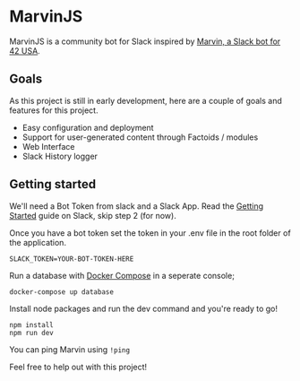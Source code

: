 # MarvinJS

MarvinJS is a community bot for Slack inspired by [Marvin, a Slack bot for 42 USA](https://github.com/riking/marvin).

## Goals

As this project is still in early development, here are a couple of goals and features for this project.

* Easy configuration and deployment
* Support for user-generated content through Factoids / modules
* Web Interface
* Slack History logger

## Getting started

We'll need a Bot Token from slack and a Slack App. Read the [Getting Started](https://api.slack.com/bot-users#getting_started) guide on Slack, skip step 2 (for now).

Once you have a bot token set the token in your .env file in the root folder of the application.

```(env)
SLACK_TOKEN=YOUR-BOT-TOKEN-HERE
```

Run a database with [Docker Compose](https://docs.docker.com/compose/install/) in a seperate console;

```(bash)
docker-compose up database
```

Install node packages and run the dev command and you're ready to go!

```(bash)
npm install
npm run dev
```

You can ping Marvin using `!ping`

Feel free to help out with this project!